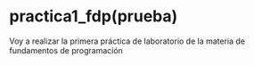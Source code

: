 # practica1_fdp(prueba)
Voy a realizar la primera práctica de laboratorio de la materia de fundamentos de programación
